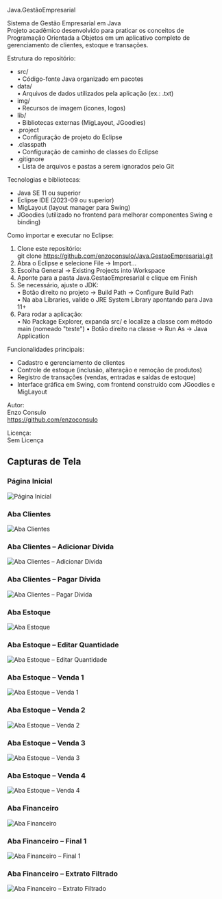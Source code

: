 Java.GestãoEmpresarial

Sistema de Gestão Empresarial em Java  
Projeto acadêmico desenvolvido para praticar os conceitos de Programação Orientada a Objetos em um aplicativo completo de gerenciamento de clientes, estoque e transações.

Estrutura do repositório:

* src/  
  • Código-fonte Java organizado em pacotes  
* data/  
  • Arquivos de dados utilizados pela aplicação (ex.: .txt)  
* img/  
  • Recursos de imagem (ícones, logos)  
* lib/  
  • Bibliotecas externas (MigLayout, JGoodies)  
* .project  
  • Configuração de projeto do Eclipse  
* .classpath  
  • Configuração de caminho de classes do Eclipse  
* .gitignore  
  • Lista de arquivos e pastas a serem ignorados pelo Git  

Tecnologias e bibliotecas:

* Java SE 11 ou superior  
* Eclipse IDE (2023-09 ou superior)  
* MigLayout (layout manager para Swing)  
* JGoodies (utilizado no frontend para melhorar componentes Swing e binding)  

Como importar e executar no Eclipse:

1. Clone este repositório:  
   git clone https://github.com/enzoconsulo/Java.GestaoEmpresarial.git  
2. Abra o Eclipse e selecione File → Import…  
3. Escolha General → Existing Projects into Workspace  
4. Aponte para a pasta Java.GestaoEmpresarial e clique em Finish  
5. Se necessário, ajuste o JDK:  
   • Botão direito no projeto → Build Path → Configure Build Path  
   • Na aba Libraries, valide o JRE System Library apontando para Java 11+  
6. Para rodar a aplicação:  
   • No Package Explorer, expanda src/ e localize a classe com método main (nomeado "teste") 
   • Botão direito na classe → Run As → Java Application  

Funcionalidades principais:

* Cadastro e gerenciamento de clientes  
* Controle de estoque (inclusão, alteração e remoção de produtos)  
* Registro de transações (vendas, entradas e saídas de estoque)  
* Interface gráfica em Swing, com frontend construído com JGoodies e MigLayout  

Autor:  
Enzo Consulo  
https://github.com/enzoconsulo  

Licença:  
Sem Licença 

## Capturas de Tela

### Página Inicial  
![Página Inicial](img_RunningProject/PaginaInicial.jpg)

### Aba Clientes  
![Aba Clientes](img_RunningProject/AbaClientes.jpg)

### Aba Clientes – Adicionar Dívida  
![Aba Clientes – Adicionar Dívida](img_RunningProject/AbaClientesAdicionarDivida.jpg)

### Aba Clientes – Pagar Dívida  
![Aba Clientes – Pagar Dívida](img_RunningProject/AbaClientesPagarDivida.jpg)

### Aba Estoque  
![Aba Estoque](img_RunningProject/AbaEstoque.jpg)

### Aba Estoque – Editar Quantidade  
![Aba Estoque – Editar Quantidade](img_RunningProject/AbaEstoqueEditarQuantidade.jpg)

### Aba Estoque – Venda 1  
![Aba Estoque – Venda 1](img_RunningProject/AbaEstoqueVenda1.jpg)

### Aba Estoque – Venda 2  
![Aba Estoque – Venda 2](img_RunningProject/AbaEstoqueVenda2.jpg)

### Aba Estoque – Venda 3  
![Aba Estoque – Venda 3](img_RunningProject/AbaEstoqueVenda3.jpg)

### Aba Estoque – Venda 4  
![Aba Estoque – Venda 4](img_RunningProject/AbaEstoqueVenda4.jpg)

### Aba Financeiro  
![Aba Financeiro](img_RunningProject/AbaFinanceiro.jpg)

### Aba Financeiro – Final 1  
![Aba Financeiro – Final 1](img_RunningProject/AbaFinanceiroFinal1.jpg)

### Aba Financeiro – Extrato Filtrado  
![Aba Financeiro – Extrato Filtrado](img_RunningProject/AbaFinanceiroFinal1Extratofiltrado.jpg)
